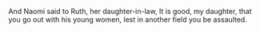 And Naomi said to Ruth, her daughter-in-law, It is good, my daughter, that you go out with his young women, lest in another field you be assaulted.
